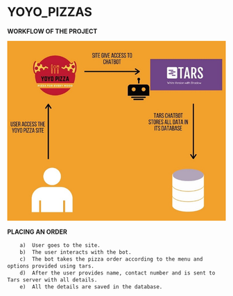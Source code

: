 # YOYO_PIZZAS

**WORKFLOW OF THE PROJECT**

![](Images/explaination.jpg)

**PLACING AN ORDER**

        a)  User goes to the site.
        b)  The user interacts with the bot.
        c)  The bot takes the pizza order according to the menu and options provided using tars.
        d)  After the user provides name, contact number and is sent to Tars server with all details.
        e)  All the details are saved in the database.


